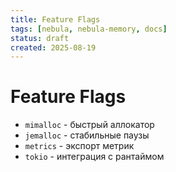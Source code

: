 ```yaml
---
title: Feature Flags
tags: [nebula, nebula-memory, docs]
status: draft
created: 2025-08-19
---
```


# Feature Flags

- `mimalloc`  - быстрый аллокатор
- `jemalloc`  - стабильные паузы
- `metrics`   - экспорт метрик
- `tokio`     - интеграция с рантаймом
